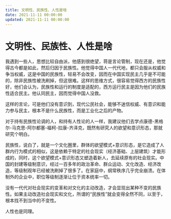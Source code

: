 ```yaml
---
title: 文明性、民族性、人性是啥
date: 2021-11-11 00:00:00
updated: 2021-11-11 00:00:00
---
```


# 文明性、民族性、人性是啥

我遇到一些人，思想比较自由派，他感到很绝望，蒋是言论管制，现在还是，他觉得古今都是如此，然后归因于民族性。他觉得中国人一代代地，都只会服从权威和争当权威，这是中国的民族性，轻易不会改变，因而在中国实现民主几乎是不可能的，除非民族性被洗刷掉，但这很难。这样的思维方式，很容易觉得西方的民族性好，他们会认为，民族性和运行的制度是适配的，西方运行民主是因为他们的民族性适合民主。他认同民主，因而觉得中国人没救。

这样的言论，可是他们没有意识到，现代公民社会，能够不迷信权威、有意识和能力参与民主，根本不是什么民族性，而是工业化之后的产物。

对于持有民族性论调的人，和持有人性论的人一样，我建议他们去学点康德-黑格尔-马克思-阿尔都塞-福柯-拉康-齐泽克，既然有研究人的欲望和意识形态，那就研究个明白。

民族性，说白了，就是一个文化圈里，群体的欲望模式+意识形态，是它造成了人群内行为模式的相似，这是依赖于特定的社会现实（经济基础、上层建筑）才能形成的，同时，这个欲望模式+意识形态又塑造着新人，去延续原有的社会现实。中国的封建等级制意识，经过一百多年的政治革命、群众运动、文化改造、经济改造，等级制观年已经被洗刷掉了很多了。在家庭中，纲常秩序几乎完全崩溃。在体制外的企业中，职位等级制逐渐让位于资本统率一切。

没有一代代对社会现实的变革和对文化的主动改造，才会显现出某种不变的民族性。如果主动改造社会现实和文化，所谓的“民族性”就会变得全然不同，以至于，根本找不到当中的不变性。

人性也是同理。
